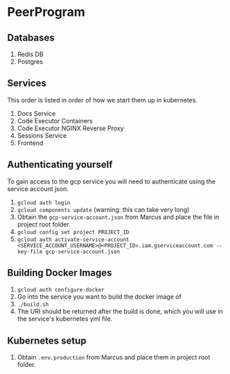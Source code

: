 # PeerProgram

## Databases

1. Redis DB
1. Postgres

## Services

This order is listed in order of how we start them up in kubernetes.

1. Docs Service
1. Code Executor Containers
1. Code Executor NGINX Reverse Proxy
1. Sessions Service
1. Frontend

## Authenticating yourself

To gain access to the gcp service you will need to authenticate using the service account json.

1. `gcloud auth login`
1. `gcloud components update` (warning: this can take very long)
1. Obtain the `gcp-service-account.json` from Marcus and place the file in project root folder.
1. `gcloud config set project PROJECT_ID`
1. `gcloud auth activate-service-account <SERVICE_ACCOUNT_USERNAME>@<PROJECT_ID>.iam.gserviceaccount.com --key-file gcp-service-account.json` 

## Building Docker Images

1. `gcloud auth configure-docker`
1. Go into the service you want to build the docker image of
1. `./build.sh`
1. The URI should be returned after the build is done, which you will use in the service's kubernetes yml file.

## Kubernetes setup

1. Obtain `.env.production` from Marcus and place them in project root folder.
